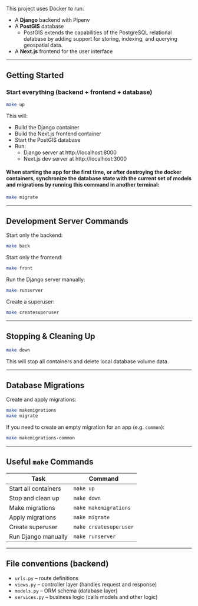 
This project uses Docker to run:
- A **Django** backend with Pipenv
- A **PostGIS** database
    - PostGIS extends the capabilities of the PostgreSQL relational database by adding support for storing, indexing, and querying geospatial data.
- A **Next.js** frontend for the user interface

---

## Getting Started

### Start everything (backend + frontend + database)

```bash
make up
```

This will:
- Build the Django container
- Build the Next.js frontend container
- Start the PostGIS database
- Run:
  - Django server at http://localhost:8000
  - Next.js dev server at http://localhost:3000

#### When starting the app for the first time, or after destroying the docker containers, synchronize the database state with the current set of models and migrations by running this command in another terminal:

```bash
make migrate
```

---

## Development Server Commands

Start only the backend:

```bash
make back
```

Start only the frontend:

```bash
make front
```

Run the Django server manually:

```bash
make runserver
```

Create a superuser:

```bash
make createsuperuser
```
---

## Stopping & Cleaning Up

```bash
make down
```

This will stop all containers and delete local database volume data.


---

## Database Migrations

Create and apply migrations:

```bash
make makemigrations
make migrate
```

If you need to create an empty migration for an app (e.g. `common`):

```bash
make makemigrations-common
```

---



## Useful `make` Commands

| Task                         | Command                |
|------------------------------|------------------------|
| Start all containers         | `make up`              |
| Stop and clean up            | `make down`            |
| Make migrations              | `make makemigrations`  |
| Apply migrations             | `make migrate`         |
| Create superuser             | `make createsuperuser` |
| Run Django manually          | `make runserver`       |

---

## File conventions (backend)

- `urls.py` – route definitions
- `views.py` – controller layer (handles request and response)
- `models.py` – ORM schema (database layer)
- `services.py` – business logic (calls models and other logic)



